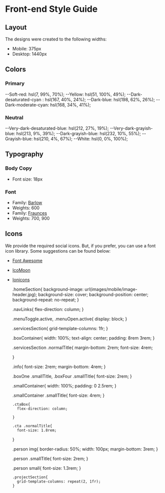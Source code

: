 # Front-end Style Guide

## Layout

The designs were created to the following widths:

- Mobile: 375px
- Desktop: 1440px

## Colors

### Primary

--Soft-red: hsl(7, 99%, 70%);
--Yellow: hsl(51, 100%, 49%);
--Dark-desaturated-cyan : hsl(167, 40%, 24%);
--Dark-blue: hsl(198, 62%, 26%);
--Dark-moderate-cyan: hsl(168, 34%, 41%);

### Neutral

--Very-dark-desaturated-blue: hsl(212, 27%, 19%);
--Very-dark-grayish-blue: hsl(213, 9%, 39%);
--Dark-grayish-blue: hsl(232, 10%, 55%);
--Grayish-blue: hsl(210, 4%, 67%);
--White: hsl(0, 0%, 100%);

## Typography

### Body Copy

- Font size: 18px

### Font

- Family: [Barlow](https://fonts.google.com/specimen/Barlow)
- Weights: 600
- Family: [Fraunces](https://fonts.google.com/specimen/Fraunces)
- Weights: 700, 900

## Icons

We provide the required social icons. But, if you prefer, you can use a font icon library. Some suggestions can be found below:

- [Font Awesome](https://fontawesome.com)
- [IcoMoon](https://icomoon.io)
- [Ionicons](https://ionicons.com)


    .homeSection{
        background-image: url(images/mobile/image-header.jpg);
        background-size: cover;
        background-position: center;
        background-repeat: no-repeat;
    }

    .navLinks{
       flex-direction: column;
    }

    .menuToggle.active,
    .menuOpen.active{
        display: block;
    }

    .servicesSection{
        grid-template-columns: 1fr;
    }

    .boxContainer{
        width: 100%;
        text-align: center;
        padding: 8rem 3rem;
    }

    .servicesSection .normalTitle{
        margin-bottom: 2rem;
        font-size: 4rem;
        
    }
    
     .info{
        font-size: 2rem;
        margin-bottom: 4rem;
    }
    
    .boxOne .smallTitle,
    .boxFour .smallTitle{
        font-size: 2rem;
    }
    
    .smallContainer{
        width: 100%;
        padding: 0 2.5rem;
    }

    .smallContainer .smallTitle{
        font-size: 4rem;
    }

      .ctaBox{
        flex-direction: column;

      }

      .cta .normalTitle{
        font-size: 1.8rem;
    }
    
    .person img{
        border-radius: 50%;
        width: 100px;
        margin-bottom: 3rem;
    }
    
    .person .smallTitle{
        font-size: 2rem;
    }
    
    
    .person small{
        font-size: 1.3rem;
    }
    
      .projectSection{
        grid-template-columns: repeat(2, 1fr);
      }
